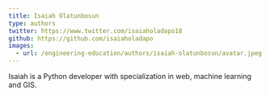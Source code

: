 ```yaml
---
title: Isaiah Olatunbosun
type: authors
twitter: https://www.twitter.com/isaiaholadapo18
github: https://github.com/isaiaholadapo
images:
  - url: /engineering-education/authors/isaiah-olatunbosun/avatar.jpeg 
---
```


Isaiah is a Python developer with specialization in web, machine learning and GIS. 
